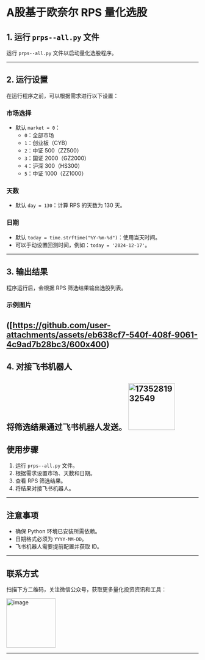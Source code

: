 # A股基于欧奈尔 RPS 量化选股

## 1. 运行 `prps--all.py` 文件
运行 `prps--all.py` 文件以启动量化选股程序。

---

## 2. 运行设置
在运行程序之前，可以根据需求进行以下设置：

### 市场选择
- 默认 `market = 0`：
  - `0`：全部市场
  - `1`：创业板（CYB）
  - `2`：中证 500（ZZ500）
  - `3`：国证 2000（GZ2000）
  - `4`：沪深 300（HS300）
  - `5`：中证 1000（ZZ1000）

### 天数
- 默认 `day = 130`：计算 RPS 的天数为 130 天。

### 日期
- 默认 `today = time.strftime("%Y-%m-%d")`：使用当天时间。
- 可以手动设置回测时间，例如：`today = '2024-12-17'`。

---

## 3. 输出结果
程序运行后，会根据 RPS 筛选结果输出选股列表。

### 示例图片
([https://github.com/user-attachments/assets/eb638cf7-540f-408f-9061-4c9ad7b28bc3/600x400)  
---

## 4. 对接飞书机器人
将筛选结果通过飞书机器人发送。
<img width="122" alt="1735281932549" src="https://github.com/user-attachments/assets/1eeccc88-9b31-41d9-80a2-274d02940ade" />
---

## 使用步骤
1. 运行 `prps--all.py` 文件。
2. 根据需求设置市场、天数和日期。
3. 查看 RPS 筛选结果。
4. 将结果对接飞书机器人。

---

## 注意事项
- 确保 Python 环境已安装所需依赖。
- 日期格式必须为 `YYYY-MM-DD`。
- 飞书机器人需要提前配置并获取 ID。

---

## 联系方式
扫描下方二维码，关注微信公众号，获取更多量化投资资讯和工具：

<img width="129" alt="image" src="https://github.com/user-attachments/assets/b4cadf73-a7ca-4116-8614-337d9d7b07d4" />


---
